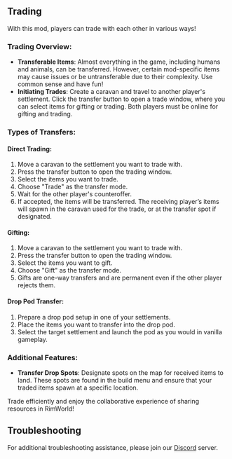 ## Trading

With this mod, players can trade with each other in various ways!

### Trading Overview:

- **Transferable Items**: Almost everything in the game, including humans and animals, can be transferred. However, certain mod-specific items may cause issues or be untransferable due to their complexity. Use common sense and have fun!
- **Initiating Trades**: Create a caravan and travel to another player's settlement. Click the transfer button to open a trade window, where you can select items for gifting or trading. Both players must be online for gifting and trading.

### Types of Transfers:

#### Direct Trading:

1. Move a caravan to the settlement you want to trade with.
2. Press the transfer button to open the trading window.
3. Select the items you want to trade.
4. Choose "Trade" as the transfer mode.
5. Wait for the other player's counteroffer.
6. If accepted, the items will be transferred. The receiving player’s items will spawn in the caravan used for the trade, or at the transfer spot if designated.

#### Gifting:

1. Move a caravan to the settlement you want to trade with.
2. Press the transfer button to open the trading window.
3. Select the items you want to gift.
4. Choose "Gift" as the transfer mode.
5. Gifts are one-way transfers and are permanent even if the other player rejects them.

#### Drop Pod Transfer:

1. Prepare a drop pod setup in one of your settlements.
2. Place the items you want to transfer into the drop pod.
3. Select the target settlement and launch the pod as you would in vanilla gameplay.

### Additional Features:

- **Transfer Drop Spots**: Designate spots on the map for received items to land. These spots are found in the build menu and ensure that your traded items spawn at a specific location.

Trade efficiently and enjoy the collaborative experience of sharing resources in RimWorld!

## Troubleshooting

For additional troubleshooting assistance, please join our [Discord](https://discord.gg/NCsArSaqBW) server.
